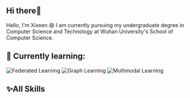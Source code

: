 ## Hi there👋
Hello, I'm Xixeen.😄 I am currently pursuing my undergraduate degree in Computer Science and Technology at Wuhan University's School of Computer Science.
##  🌱 Currently learning:
![Federated Learning](https://img.shields.io/badge/-Federated%20Learning-lightgrey)
![Graph Learning](https://img.shields.io/badge/-Graph%20Learning-lightgrey)
![Multimodal Learning](https://img.shields.io/badge/-Multimodal%20Learning-lightgrey)

## ✨All Skills

<!---
Xixeen/Xixeen is a ✨ special ✨ repository because its `README.md` (this file) appears on your GitHub profile.
You can click the Preview link to take a look at your changes.
--->
